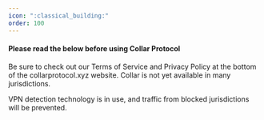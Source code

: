 ```yaml
---
icon: ":classical_building:"
order: 100
---
```

#### Please read the below before using Collar Protocol

Be sure to check out our Terms of Service and Privacy Policy at the bottom of the collarprotocol.xyz website. Collar is not yet available in many jurisdictions. 

VPN detection technology is in use, and traffic from blocked jurisdictions will be prevented.